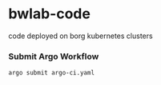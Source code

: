 # bwlab-code

code deployed on borg kubernetes clusters

### Submit Argo Workflow
```shell
argo submit argo-ci.yaml
```
 
